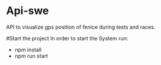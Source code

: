 # Api-swe
API to visualize gps position of fenice during tests and races.

#Start the project
In order to start the System run:
  - npm install
  - npm run start
